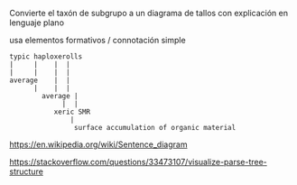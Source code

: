 
Convierte el taxón de subgrupo a un diagrama de tallos con explicación en lenguaje plano


usa elementos formativos / connotación simple

```
typic haploxerolls
|     |    |  |
|     |    |  |
average    |  |
      |    |  |
	    average |
	         |  |
		   xeric SMR
		       |
			    surface accumulation of organic material
```		  
			  
			  
https://en.wikipedia.org/wiki/Sentence_diagram

https://stackoverflow.com/questions/33473107/visualize-parse-tree-structure

